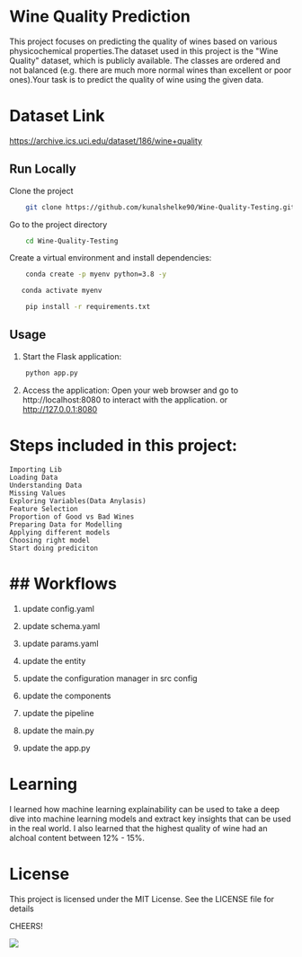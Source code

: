 
# Wine Quality Prediction


This project focuses on predicting the quality of wines based on various physicochemical properties.The dataset used in this project is the "Wine Quality" dataset, which is publicly available. The classes are ordered and not balanced (e.g. there are much more normal wines than excellent or poor ones).Your task is to predict the quality of wine using the given data.


# Dataset Link

https://archive.ics.uci.edu/dataset/186/wine+quality


## Run Locally

Clone the project

```bash
    git clone https://github.com/kunalshelke90/Wine-Quality-Testing.git
```

Go to the project directory

```bash
    cd Wine-Quality-Testing
```

Create a virtual environment and install dependencies:

```bash
    conda create -p myenv python=3.8 -y
```


```bash
   conda activate myenv
```
```bash
    pip install -r requirements.txt
```

## Usage
1. Start the Flask application:

```bash
    python app.py
```
2. Access the application:
Open your web browser and go to http://localhost:8080 to interact with the application. or http://127.0.0.1:8080

# Steps included in this project:

    Importing Lib
    Loading Data
    Understanding Data
    Missing Values
    Exploring Variables(Data Anylasis)
    Feature Selection
    Proportion of Good vs Bad Wines
    Preparing Data for Modelling
    Applying different models
    Choosing right model
    Start doing prediciton
    
# ## Workflows

1. update config.yaml
   
2. update schema.yaml
   
3. update params.yaml
 
4. update the entity

5. update the configuration manager in src config
  
6. update the components
  
7. update the pipeline
   
8. update the main.py

9. update the app.py

# Learning

I learned how machine learning explainability can be used to take a deep dive into machine learning models and extract key insights that can be used in the real world. I also learned that the highest quality of wine had an alchoal content between 12% - 15%.

# License

This project is licensed under the MIT License. See the LICENSE file for details

CHEERS!

<img src="http://media-cdn.tripadvisor.com/media/photo-s/10/28/86/6f/wine-cheers.jpg">



